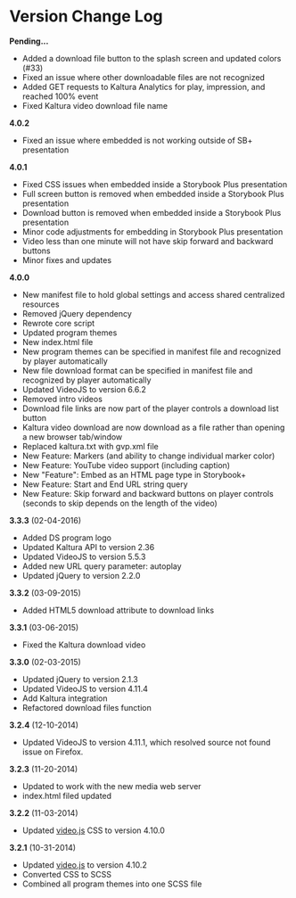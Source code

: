 # Version Change Log

**Pending...**
* Added a download file button to the splash screen and updated colors (#33)
* Fixed an issue where other downloadable files are not recognized
* Added GET requests to Kaltura Analytics for play, impression, and reached 100% event
* Fixed Kaltura video download file name

**4.0.2**
* Fixed an issue where embedded is not working outside of SB+ presentation

**4.0.1**
* Fixed CSS issues when embedded inside a Storybook Plus presentation
* Full screen button is removed when embedded inside a Storybook Plus presentation
* Download button is removed when embedded inside a Storybook Plus presentation
* Minor code adjustments for embedding in Storybook Plus presentation
* Video less than one minute will not have skip forward and backward buttons
* Minor fixes and updates

**4.0.0**
* New manifest file to hold global settings and access shared centralized resources
* Removed jQuery dependency
* Rewrote core script
* Updated program themes
* New index.html file
* New program themes can be specified in manifest file and recognized by player automatically
* New file download format can be specified in manifest file and recognized by player automatically
* Updated VideoJS to version 6.6.2
* Removed intro videos
* Download file links are now part of the player controls a download list button
* Kaltura video download are now download as a file rather than opening a new browser tab/window
* Replaced kaltura.txt with gvp.xml file
* New Feature: Markers (and ability to change individual marker color)
* New Feature: YouTube video support (including caption)
* New "Feature": Embed as an HTML page type in Storybook+
* New Feature: Start and End URL string query
* New Feature: Skip forward and backward buttons on player controls (seconds to skip depends on the length of the video)

**3.3.3** (02-04-2016)  
* Added DS program logo
* Updated Kaltura API to version 2.36
* Updated VideoJS to version 5.5.3
* Added new URL query parameter: autoplay
* Updated jQuery to version 2.2.0

**3.3.2** (03-09-2015)  
* Added HTML5 download attribute to download links

**3.3.1** (03-06-2015)  
* Fixed the Kaltura download video

**3.3.0** (02-03-2015)  
* Updated jQuery to version 2.1.3
* Updated VideoJS to version 4.11.4
* Add Kaltura integration
* Refactored download files function

**3.2.4** (12-10-2014)  
* Updated VideoJS to version 4.11.1, which resolved source not found issue on Firefox.

**3.2.3** (11-20-2014)  
* Updated to work with the new media web server
* index.html filed updated

**3.2.2** (11-03-2014)  
* Updated [video.js](https://github.com/videojs/video.js) CSS to version 4.10.0

**3.2.1** (10-31-2014)  
* Updated [video.js](https://github.com/videojs/video.js) to version 4.10.2
* Converted CSS to SCSS
* Combined all program themes into one SCSS file
